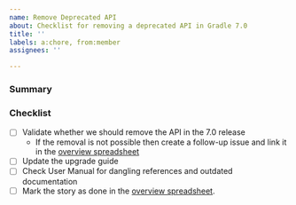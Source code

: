 ```yaml
---
name: Remove Deprecated API
about: Checklist for removing a deprecated API in Gradle 7.0
title: ''
labels: a:chore, from:member
assignees: ''

---
```


### Summary
<!--- List the API methods marked for removal -->

### Checklist
- [ ] Validate whether we should remove the API in the 7.0 release
  - If the removal is not possible then create a follow-up issue and link it in the [overview spreadsheet](https://docs.google.com/spreadsheets/d/19J1nR_dFKpfKdu5KDFMVZGfjR0ysT9DthsBUPwf8mkM/edit#gid=493905624) 
- [ ] Update the upgrade guide
- [ ] Check User Manual for dangling references and outdated documentation
- [ ] Mark the story as done in the [overview spreadsheet](https://docs.google.com/spreadsheets/d/19J1nR_dFKpfKdu5KDFMVZGfjR0ysT9DthsBUPwf8mkM/edit#gid=2040581133).
